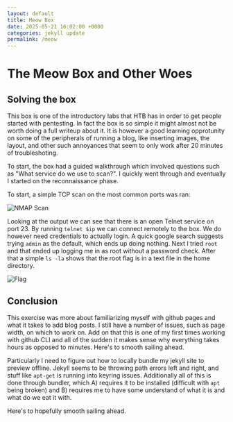 ```yaml
---
layout: default
title: Meow Box
date: 2025-05-21 16:02:00 +0000
categories: jekyll update
permalink: /meow
---
```


# The Meow Box and Other Woes 

## Solving the box

This box is one of the introductory labs that HTB has in order to get people started with pentesting. In fact the box is so simple it might almost not be worth doing a full writeup about it. It is however a good learning opprotunity on some of the peripherals of running a blog, like inserting images, the layout, and other such annoyances that seem to only work after 20 minutes of troubleshoting.

To start, the box had a guided walkthrough which involved questions such as "What service do we use to scan?". I quickly went through and eventually I started on the reconnaissance phase.

To start, a simple TCP scan on the most common ports was ran:

![NMAP Scan](/assets/img/meow/meow1)

Looking at the output we can see that there is an open Telnet service on port 23. By running `telnet $ip` we can connect remotely to the box. We do however need credentials to actually login. A quick google search suggests trying `admin` as the default, which ends up doing nothing. Next I tried `root` and that ended up logging me in as root without a password check. After that a simple `ls -la` shows that the root flag is in a text file in the home directory.

![Flag](/assets/img/meow/meow2)

## Conclusion

This exercise was more about familiarizing myself with github pages and what it takes to add blog posts. I still have a number of issues, such as page width, on which to work on. Add on that this is one of my first times working with github CLI and all of the sudden it makes sense why everything takes hours as opposed to minutes. Here's to smooth sailing ahead.

Particularly I need to figure out how to locally bundle my jekyll site to preview offline. Jekyll seems to be throwing path errors left and right, and stuff like `apt-get` is running into keyring issues. Additionally all of this is done through bundler, which A) requires it to be installed (difficult with `apt` being broken) and B) requires me to have some understand of what it is and what do we eat it with.

Here's to hopefully smooth sailing ahead.
